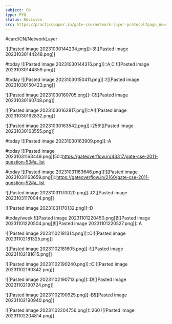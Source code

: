 ```yaml
---
subject: CN
type: PYQ
status: Revision
src: https://practicepaper.in/gate-cse/network-layer-protocol?page_no=15
---
```

#card/CN/NetworkLayer

![[Pasted image 20231030144234.png]]::3![[Pasted image 20231030144248.png]] <!--SR:!2024-01-22,55,270-->

#today ![[Pasted image 20231030144316.png]]::A,C ![[Pasted image 20231030144359.png]] <!--SR:!2023-11-07,2,230-->

#today ![[Pasted image 20231030150411.png]]::![[Pasted image 20231030150423.png]] <!--SR:!2023-12-05,23,270-->

![[Pasted image 20231030160705.png]]::C![[Pasted image 20231030160748.png]] <!--SR:!2023-12-10,25,290-->

![[Pasted image 20231030162817.png]]::A![[Pasted image 20231030162832.png]] <!--SR:!2024-01-24,47,250-->

![[Pasted image 20231030163542.png]]::256![[Pasted image 20231030163555.png]] <!--SR:!2023-12-14,29,290-->

#today ![[Pasted image 20231030163909.png]]::A <!--SR:!2023-11-04,4,270-->

#today ![[Pasted image 20231031163449.png]]50::https://gateoverflow.in/43317/gate-cse-2011-question-53#a_list

#today ![[Pasted image 20231031163646.png]]![[Pasted image 20231031163659.png]]::https://gateoverflow.in/2160/gate-cse-2011-question-52#a_list


![[Pasted image 20231031170020.png]]::C![[Pasted image 20231031170044.png]] <!--SR:!2024-01-12,52,294-->


![[Pasted image 20231031170132.png]]::D <!--SR:!2024-01-05,45,294-->

#today/week ![[Pasted image 20231101220450.png]]![[Pasted image 20231101220504.png]]![[Pasted image 20231101220527.png]]::A <!--SR:!2023-11-19,13,296-->

![[Pasted image 20231102181314.png]]::C![[Pasted image 20231102181325.png]] <!--SR:!2023-12-11,26,278-->

![[Pasted image 20231102181605.png]]::![[Pasted image 20231102181615.png]] <!--SR:!2023-12-13,28,278-->

![[Pasted image 20231102190240.png]]::C![[Pasted image 20231102190342.png]] <!--SR:!2023-12-14,23,275-->

![[Pasted image 20231102190713.png]]::D![[Pasted image 20231102190724.png]] <!--SR:!2024-01-01,41,295-->

![[Pasted image 20231102190925.png]]::B![[Pasted image 20231102190940.png]] <!--SR:!2024-01-03,43,298-->

![[Pasted image 20231102204756.png]]::260 ![[Pasted image 20231102204814.png]] <!--SR:!2023-12-22,31,295-->

